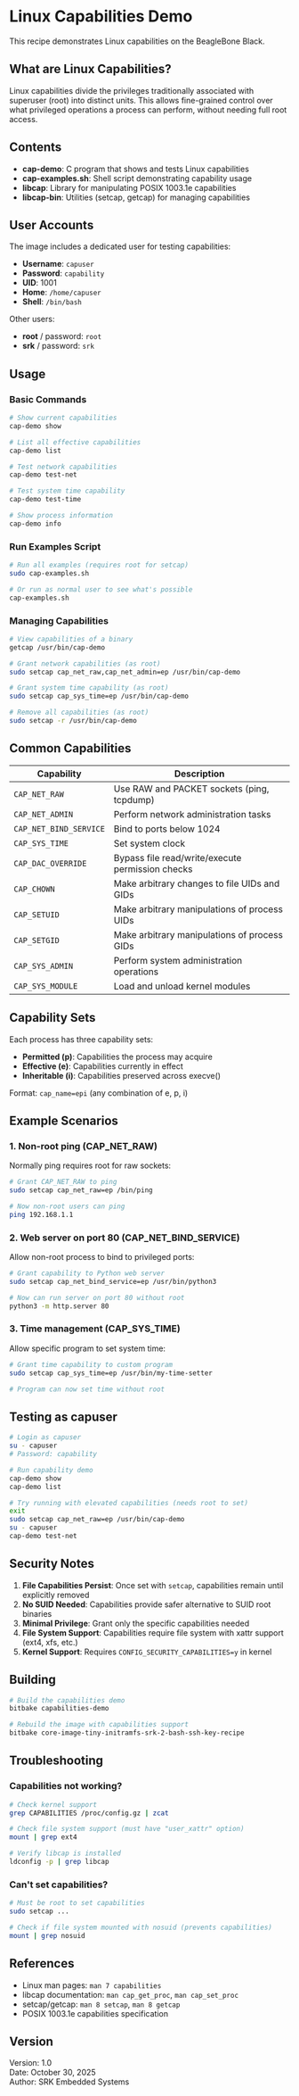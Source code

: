 # Linux Capabilities Demo

This recipe demonstrates Linux capabilities on the BeagleBone Black.

## What are Linux Capabilities?

Linux capabilities divide the privileges traditionally associated with superuser (root) into distinct units. This allows fine-grained control over what privileged operations a process can perform, without needing full root access.

## Contents

- **cap-demo**: C program that shows and tests Linux capabilities
- **cap-examples.sh**: Shell script demonstrating capability usage
- **libcap**: Library for manipulating POSIX 1003.1e capabilities
- **libcap-bin**: Utilities (setcap, getcap) for managing capabilities

## User Accounts

The image includes a dedicated user for testing capabilities:

- **Username**: `capuser`
- **Password**: `capability`
- **UID**: 1001
- **Home**: `/home/capuser`
- **Shell**: `/bin/bash`

Other users:
- **root** / password: `root`
- **srk** / password: `srk`

## Usage

### Basic Commands

```bash
# Show current capabilities
cap-demo show

# List all effective capabilities
cap-demo list

# Test network capabilities
cap-demo test-net

# Test system time capability
cap-demo test-time

# Show process information
cap-demo info
```

### Run Examples Script

```bash
# Run all examples (requires root for setcap)
sudo cap-examples.sh

# Or run as normal user to see what's possible
cap-examples.sh
```

### Managing Capabilities

```bash
# View capabilities of a binary
getcap /usr/bin/cap-demo

# Grant network capabilities (as root)
sudo setcap cap_net_raw,cap_net_admin=ep /usr/bin/cap-demo

# Grant system time capability (as root)
sudo setcap cap_sys_time=ep /usr/bin/cap-demo

# Remove all capabilities (as root)
sudo setcap -r /usr/bin/cap-demo
```

## Common Capabilities

| Capability | Description |
|-----------|-------------|
| `CAP_NET_RAW` | Use RAW and PACKET sockets (ping, tcpdump) |
| `CAP_NET_ADMIN` | Perform network administration tasks |
| `CAP_NET_BIND_SERVICE` | Bind to ports below 1024 |
| `CAP_SYS_TIME` | Set system clock |
| `CAP_DAC_OVERRIDE` | Bypass file read/write/execute permission checks |
| `CAP_CHOWN` | Make arbitrary changes to file UIDs and GIDs |
| `CAP_SETUID` | Make arbitrary manipulations of process UIDs |
| `CAP_SETGID` | Make arbitrary manipulations of process GIDs |
| `CAP_SYS_ADMIN` | Perform system administration operations |
| `CAP_SYS_MODULE` | Load and unload kernel modules |

## Capability Sets

Each process has three capability sets:

- **Permitted (p)**: Capabilities the process may acquire
- **Effective (e)**: Capabilities currently in effect
- **Inheritable (i)**: Capabilities preserved across execve()

Format: `cap_name=epi` (any combination of e, p, i)

## Example Scenarios

### 1. Non-root ping (CAP_NET_RAW)

Normally ping requires root for raw sockets:

```bash
# Grant CAP_NET_RAW to ping
sudo setcap cap_net_raw=ep /bin/ping

# Now non-root users can ping
ping 192.168.1.1
```

### 2. Web server on port 80 (CAP_NET_BIND_SERVICE)

Allow non-root process to bind to privileged ports:

```bash
# Grant capability to Python web server
sudo setcap cap_net_bind_service=ep /usr/bin/python3

# Now can run server on port 80 without root
python3 -m http.server 80
```

### 3. Time management (CAP_SYS_TIME)

Allow specific program to set system time:

```bash
# Grant time capability to custom program
sudo setcap cap_sys_time=ep /usr/bin/my-time-setter

# Program can now set time without root
```

## Testing as capuser

```bash
# Login as capuser
su - capuser
# Password: capability

# Run capability demo
cap-demo show
cap-demo list

# Try running with elevated capabilities (needs root to set)
exit
sudo setcap cap_net_raw=ep /usr/bin/cap-demo
su - capuser
cap-demo test-net
```

## Security Notes

1. **File Capabilities Persist**: Once set with `setcap`, capabilities remain until explicitly removed
2. **No SUID Needed**: Capabilities provide safer alternative to SUID root binaries
3. **Minimal Privilege**: Grant only the specific capabilities needed
4. **File System Support**: Capabilities require file system with xattr support (ext4, xfs, etc.)
5. **Kernel Support**: Requires `CONFIG_SECURITY_CAPABILITIES=y` in kernel

## Building

```bash
# Build the capabilities demo
bitbake capabilities-demo

# Rebuild the image with capabilities support
bitbake core-image-tiny-initramfs-srk-2-bash-ssh-key-recipe
```

## Troubleshooting

### Capabilities not working?

```bash
# Check kernel support
grep CAPABILITIES /proc/config.gz | zcat

# Check file system support (must have "user_xattr" option)
mount | grep ext4

# Verify libcap is installed
ldconfig -p | grep libcap
```

### Can't set capabilities?

```bash
# Must be root to set capabilities
sudo setcap ...

# Check if file system mounted with nosuid (prevents capabilities)
mount | grep nosuid
```

## References

- Linux man pages: `man 7 capabilities`
- libcap documentation: `man cap_get_proc`, `man cap_set_proc`
- setcap/getcap: `man 8 setcap`, `man 8 getcap`
- POSIX 1003.1e capabilities specification

## Version

Version: 1.0  
Date: October 30, 2025  
Author: SRK Embedded Systems
